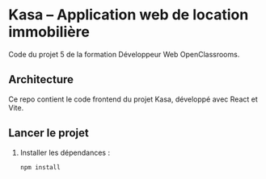 # Kasa – Application web de location immobilière

Code du projet 5 de la formation Développeur Web OpenClassrooms.

## Architecture

Ce repo contient le code frontend du projet Kasa, développé avec React et Vite.

## Lancer le projet

1. Installer les dépendances :
   ```bash
   npm install
   ```
